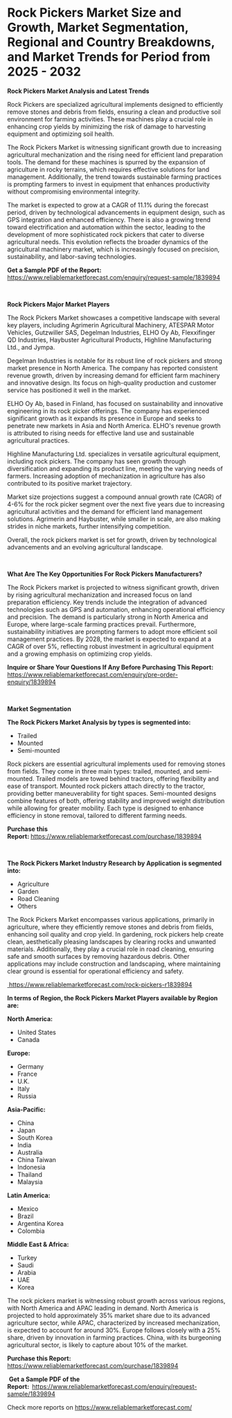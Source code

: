 <p><h1>Rock Pickers Market Size and Growth, Market Segmentation, Regional and Country Breakdowns, and Market Trends for Period from 2025 -  2032</h1></p><p><strong>Rock Pickers Market Analysis and Latest Trends</strong></p>
<p><p>Rock Pickers are specialized agricultural implements designed to efficiently remove stones and debris from fields, ensuring a clean and productive soil environment for farming activities. These machines play a crucial role in enhancing crop yields by minimizing the risk of damage to harvesting equipment and optimizing soil health.</p><p>The Rock Pickers Market is witnessing significant growth due to increasing agricultural mechanization and the rising need for efficient land preparation tools. The demand for these machines is spurred by the expansion of agriculture in rocky terrains, which requires effective solutions for land management. Additionally, the trend towards sustainable farming practices is prompting farmers to invest in equipment that enhances productivity without compromising environmental integrity.</p><p>The market is expected to grow at a CAGR of 11.1% during the forecast period, driven by technological advancements in equipment design, such as GPS integration and enhanced efficiency. There is also a growing trend toward electrification and automation within the sector, leading to the development of more sophisticated rock pickers that cater to diverse agricultural needs. This evolution reflects the broader dynamics of the agricultural machinery market, which is increasingly focused on precision, sustainability, and labor-saving technologies.</p></p>
<p><strong>Get a Sample PDF of the Report:&nbsp;</strong> <a href="https://www.reliablemarketforecast.com/enquiry/request-sample/1839894?utm_campaign=3310&utm_medium=2&utm_source=Github&utm_content=ia&utm_term=30032025&utm_id=rock-pickers">https://www.reliablemarketforecast.com/enquiry/request-sample/1839894</a></p>
<p>&nbsp;</p>
<p><strong>Rock Pickers Major Market Players</strong></p>
<p><p>The Rock Pickers Market showcases a competitive landscape with several key players, including Agrimerin Agricultural Machinery, ATESPAR Motor Vehicles, Gutzwiller SAS, Degelman Industries, ELHO Oy Ab, Flexxifinger QD Industries, Haybuster Agricultural Products, Highline Manufacturing Ltd., and Jympa. </p><p>Degelman Industries is notable for its robust line of rock pickers and strong market presence in North America. The company has reported consistent revenue growth, driven by increasing demand for efficient farm machinery and innovative design. Its focus on high-quality production and customer service has positioned it well in the market.</p><p>ELHO Oy Ab, based in Finland, has focused on sustainability and innovative engineering in its rock picker offerings. The company has experienced significant growth as it expands its presence in Europe and seeks to penetrate new markets in Asia and North America. ELHO's revenue growth is attributed to rising needs for effective land use and sustainable agricultural practices.</p><p>Highline Manufacturing Ltd. specializes in versatile agricultural equipment, including rock pickers. The company has seen growth through diversification and expanding its product line, meeting the varying needs of farmers. Increasing adoption of mechanization in agriculture has also contributed to its positive market trajectory.</p><p>Market size projections suggest a compound annual growth rate (CAGR) of 4-6% for the rock picker segment over the next five years due to increasing agricultural activities and the demand for efficient land management solutions. Agrimerin and Haybuster, while smaller in scale, are also making strides in niche markets, further intensifying competition.</p><p>Overall, the rock pickers market is set for growth, driven by technological advancements and an evolving agricultural landscape.</p></p>
<p>&nbsp;</p>
<p><strong>What Are The Key Opportunities For Rock Pickers Manufacturers?</strong></p>
<p><p>The Rock Pickers market is projected to witness significant growth, driven by rising agricultural mechanization and increased focus on land preparation efficiency. Key trends include the integration of advanced technologies such as GPS and automation, enhancing operational efficiency and precision. The demand is particularly strong in North America and Europe, where large-scale farming practices prevail. Furthermore, sustainability initiatives are prompting farmers to adopt more efficient soil management practices. By 2028, the market is expected to expand at a CAGR of over 5%, reflecting robust investment in agricultural equipment and a growing emphasis on optimizing crop yields.</p></p>
<p><strong>Inquire or Share Your Questions If Any Before Purchasing This Report:</strong> <a href="https://www.reliablemarketforecast.com/enquiry/pre-order-enquiry/1839894?utm_campaign=3310&utm_medium=2&utm_source=Github&utm_content=ia&utm_term=30032025&utm_id=rock-pickers">https://www.reliablemarketforecast.com/enquiry/pre-order-enquiry/1839894</a></p>
<p>&nbsp;</p>
<p><strong>Market Segmentation</strong></p>
<p><strong>The Rock Pickers Market Analysis by types is segmented into:</strong></p>
<p><ul><li>Trailed</li><li>Mounted</li><li>Semi-mounted</li></ul></p>
<p><p>Rock pickers are essential agricultural implements used for removing stones from fields. They come in three main types: trailed, mounted, and semi-mounted. Trailed models are towed behind tractors, offering flexibility and ease of transport. Mounted rock pickers attach directly to the tractor, providing better maneuverability for tight spaces. Semi-mounted designs combine features of both, offering stability and improved weight distribution while allowing for greater mobility. Each type is designed to enhance efficiency in stone removal, tailored to different farming needs.</p></p>
<p><strong>Purchase this Report:&nbsp;</strong><a href="https://www.reliablemarketforecast.com/purchase/1839894?utm_campaign=3310&utm_medium=2&utm_source=Github&utm_content=ia&utm_term=30032025&utm_id=rock-pickers">https://www.reliablemarketforecast.com/purchase/1839894</a></p>
<p>&nbsp;</p>
<p><strong>The Rock Pickers Market Industry Research by Application is segmented into:</strong></p>
<p><ul><li>Agriculture</li><li>Garden</li><li>Road Cleaning</li><li>Others</li></ul></p>
<p><p>The Rock Pickers Market encompasses various applications, primarily in agriculture, where they efficiently remove stones and debris from fields, enhancing soil quality and crop yield. In gardening, rock pickers help create clean, aesthetically pleasing landscapes by clearing rocks and unwanted materials. Additionally, they play a crucial role in road cleaning, ensuring safe and smooth surfaces by removing hazardous debris. Other applications may include construction and landscaping, where maintaining clear ground is essential for operational efficiency and safety.</p></p>
<p><a href="https://www.reliablemarketforecast.com/rock-pickers-r1839894?utm_campaign=3310&utm_medium=2&utm_source=Github&utm_content=ia&utm_term=30032025&utm_id=rock-pickers">&nbsp;https://www.reliablemarketforecast.com/rock-pickers-r1839894</a></p>
<p><strong>In terms of Region, the Rock Pickers Market Players available by Region are:</strong></p>
<p>
    <p> <strong> North America: </strong>
        <ul>
            <li>United States</li>
            <li>Canada</li>
        </ul>
        </p> 
    <p> <strong> Europe: </strong>
        <ul>
            <li>Germany</li>
            <li>France</li>
            <li>U.K.</li>
            <li>Italy</li>
            <li>Russia</li>
        </ul>
        </p> 
    <p> <strong> Asia-Pacific: </strong>
        <ul>
            <li>China</li>
            <li>Japan</li>
            <li>South Korea</li>
            <li>India</li>
            <li>Australia</li>
            <li>China Taiwan</li>
            <li>Indonesia</li>
            <li>Thailand</li>
            <li>Malaysia</li>
        </ul>
        </p> 
    <p> <strong> Latin America: </strong>
        <ul>
            <li>Mexico</li>
            <li>Brazil</li>
            <li>Argentina Korea</li>
            <li>Colombia</li>
        </ul>
        </p> 
    <p> <strong> Middle East & Africa: </strong>
        <ul>
            <li>Turkey</li>
            <li>Saudi</li>
            <li>Arabia</li>
            <li>UAE</li>
            <li>Korea</li>
        </ul>
    </p>
    </p>
<p><p>The rock pickers market is witnessing robust growth across various regions, with North America and APAC leading in demand. North America is projected to hold approximately 35% market share due to its advanced agriculture sector, while APAC, characterized by increased mechanization, is expected to account for around 30%. Europe follows closely with a 25% share, driven by innovation in farming practices. China, with its burgeoning agricultural sector, is likely to capture about 10% of the market.</p></p>
<p><strong>Purchase this Report: </strong><a href="https://www.reliablemarketforecast.com/purchase/1839894?utm_campaign=3310&utm_medium=2&utm_source=Github&utm_content=ia&utm_term=30032025&utm_id=rock-pickers">https://www.reliablemarketforecast.com/purchase/1839894</a></p>
<p>&nbsp;<strong>Get a Sample PDF of the Report:&nbsp;&nbsp;</strong><a href="https://www.reliablemarketforecast.com/enquiry/request-sample/1839894?utm_campaign=3310&utm_medium=2&utm_source=Github&utm_content=ia&utm_term=30032025&utm_id=rock-pickers">https://www.reliablemarketforecast.com/enquiry/request-sample/1839894</a></p>
<p><strong></strong></p>
<p>Check more reports on <a href="https://www.reliablemarketforecast.com/?utm_campaign=3310&utm_medium=2&utm_source=Github&utm_content=ia&utm_term=30032025&utm_id=rock-pickers">https://www.reliablemarketforecast.com/</a></p>